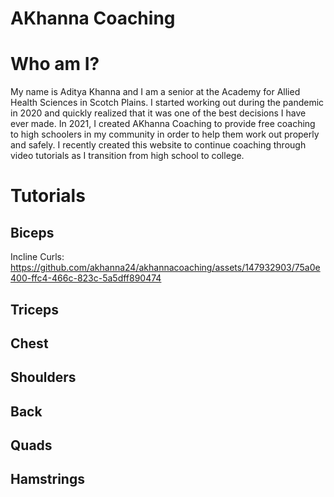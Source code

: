 # AKhanna Coaching
# Who am I?

My name is Aditya Khanna and I am a senior at the Academy for Allied Health Sciences in Scotch Plains. 
I started working out during the pandemic in 2020 and quickly realized that it was one of the best decisions I have ever made.
In 2021, I created AKhanna Coaching to provide free coaching to high schoolers in my community in order to help them work out properly and safely.
I recently created this website to continue coaching through video tutorials as I transition from high school to college.

# Tutorials
## Biceps
Incline Curls:
https://github.com/akhanna24/akhannacoaching/assets/147932903/75a0e400-ffc4-466c-823c-5a5dff890474




## Triceps

## Chest

## Shoulders

## Back

## Quads

## Hamstrings
